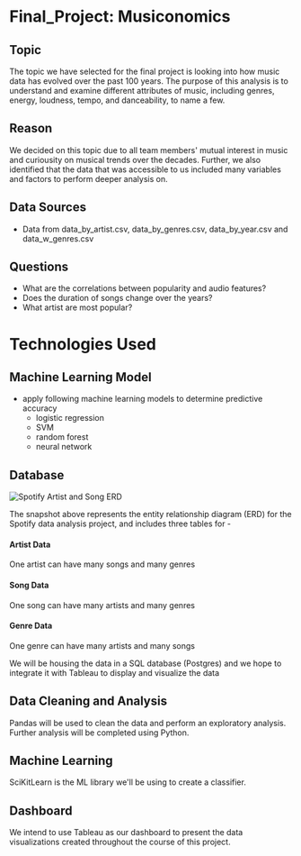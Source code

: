 # Final_Project: Musiconomics

## Topic 
The topic we have selected for the final project is looking into how music data has evolved over the past 100 years. The purpose of this analysis is to understand and examine different attributes of music, including genres, energy, loudness, tempo, and danceability, to name a few. 

## Reason
We decided on this topic due to all team members' mutual interest in music and curiousity on musical trends over the decades. Further, we also identified that the data that was accessible to us included many variables and factors to perform deeper analysis on. 


## Data Sources
- Data from data_by_artist.csv, data_by_genres.csv, data_by_year.csv and data_w_genres.csv 


## Questions
- What are the correlations between popularity and audio features?
- Does the duration of songs change over the years?
- What artist are most popular?

# Technologies Used


## Machine Learning Model 
- apply following machine learning models to determine predictive accuracy
  - logistic regression
  - SVM
  - random forest
  - neural network


## Database

![Spotify Artist and Song ERD](https://github.com/zanelouis/Final_Project/blob/Keshs_branch/Spotify_Data_ERD.png)

The snapshot above represents the entity relationship diagram (ERD) for the Spotify data analysis project, and includes three tables for - 
#### Artist Data
One artist can have many songs and many genres

#### Song Data
One song can have many artists and many genres

#### Genre Data
One genre can have many artists and many songs

We will be housing the data in a SQL database (Postgres) and we hope to integrate it with Tableau to display and visualize the data

## Data Cleaning and Analysis
Pandas will be used to clean the data and perform an exploratory analysis. Further analysis will be completed using Python.


## Machine Learning
SciKitLearn is the ML library we'll be using to create a classifier. 


## Dashboard
We intend to use Tableau as our dashboard to present the data visualizations created throughout the course of this project.  
